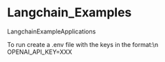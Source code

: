# Langchain_Examples
LangchainExampleApplications


To run create a .env file with the keys in the format:\n
OPENAI_API_KEY=XXX
